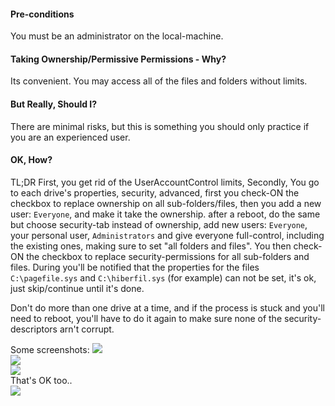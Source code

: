 <h4>Pre-conditions</h4>
You must be an administrator on the local-machine.

<h4>Taking Ownership/Permissive Permissions - Why?</h4>
Its convenient.
You may access all of the files and folders without limits.

<h4>But Really, Should I?</h4>
There are minimal risks, but this is something you should only practice if you are an experienced user.

<h4>OK, How?</h4>
TL;DR
First, you get rid of the UserAccountControl limits,
Secondly, You go to each drive's properties, security, advanced, 
first you check-ON the checkbox to replace ownership on all sub-folders/files, 
then you add a new user: <code>Everyone</code>, and make it take the ownership.
after a reboot, do the same but choose security-tab instead of ownership, 
add new users: <code>Everyone</code>, your personal user, <code>Administrators</code> and give everyone full-control, including the existing ones, making sure to set "all folders and files". You then check-ON the checkbox to replace security-permissions for all sub-folders and files.
During you'll be notified that the properties for the files <code>C:\pagefile.sys</code> and <code>C:\hiberfil.sys</code> (for example) can not be set, it's ok, just skip/continue until it's done.

Don't do more than one drive at a time, and if the process is stuck and you'll need to reboot, 
you'll have to do it again to make sure none of the security-descriptors arn't corrupt.

Some screenshots:
<img src="https://icompile.eladkarako.com/_uploads/ownership_permission_1.png" /><br/>
<img src="https://icompile.eladkarako.com/_uploads/ownership_permission_2.png" /><br/>
<img src="https://icompile.eladkarako.com/_uploads/ownership_permission_3.png" /><br/>
That's OK too.. <br/>
<img src="https://icompile.eladkarako.com/_uploads/ownership_permission_4.png" /><br/>
